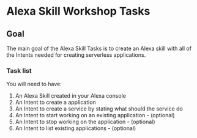 # Alexa Skill Workshop Tasks

## Goal

The main goal of the Alexa Skill Tasks is to create an Alexa skill with all of the Intents needed for creating serverless applications.

### Task list

You will need to have:

1. An Alexa Skill created in your Alexa console
2. An Intent to create a application
3. An Intent to create a service by stating what should the service do
4. An Intent to start working on an existing application - (optional)
5. An Intent to stop working on the application - (optional)
6. An Intent to list existing applications - (optional)